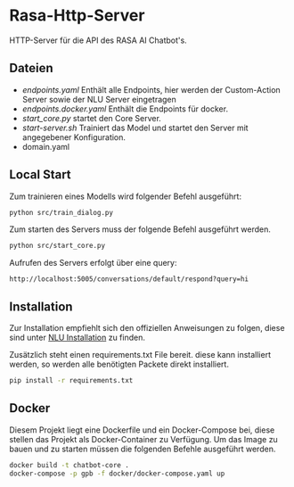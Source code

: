 # Rasa-Http-Server
HTTP-Server für die API des RASA AI Chatbot's.

## Dateien
* *endpoints.yaml* Enthält alle Endpoints, hier werden der Custom-Action Server sowie der NLU Server eingetragen
* *endpoints.docker.yaml* Enthält die Endpoints für docker.
* *start_core.py* startet den Core Server.
* *start-server.sh* Trainiert das Model und startet den Server mit angegebener Konfiguration.
* domain.yaml

## Local Start
Zum trainieren eines Modells wird folgender Befehl ausgeführt:
```bash
python src/train_dialog.py
```
Zum starten des Servers muss der folgende Befehl ausgeführt werden.
```bash
python src/start_core.py
```

Aufrufen des Servers erfolgt über eine query:
```
http://localhost:5005/conversations/default/respond?query=hi
```

## Installation

Zur Installation empfiehlt sich den offiziellen Anweisungen zu folgen, diese sind unter [NLU Installation](http://www.rasa.com/docs/nlu/installation/) zu finden.

Zusätzlich steht einen requirements.txt File bereit. diese kann installiert werden, so werden alle benötigten Packete direkt installiert.

```bash
pip install -r requirements.txt
```

## Docker
Diesem Projekt liegt eine Dockerfile und ein Docker-Compose bei, diese stellen das Projekt als Docker-Container zu Verfügung.
Um das Image zu bauen und zu starten müssen die folgenden Befehle ausgeführt werden.

```bash
docker build -t chatbot-core .
docker-compose -p gpb -f docker/docker-compose.yaml up
```